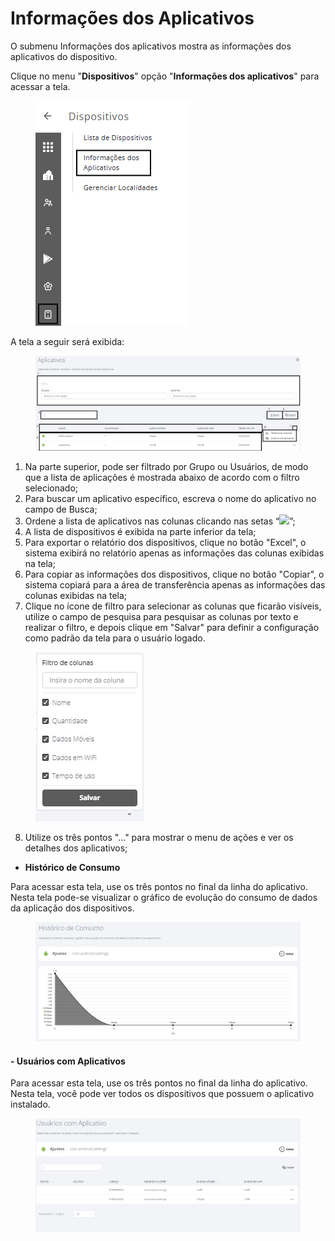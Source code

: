 # Informações dos Aplicativos

O submenu Informações dos aplicativos mostra as informações dos aplicativos do dispositivo.

Clique no menu "**Dispositivos**" opção "**Informações dos aplicativos**" para acessar a tela.

<figure><img src="../../../.gitbook/assets/image (303) (1).png" alt=""><figcaption></figcaption></figure>

A tela a seguir será exibida:

<figure><img src="../../../.gitbook/assets/Captura de tela 2024-12-03 141309.png" alt=""><figcaption></figcaption></figure>

1. Na parte superior, pode ser filtrado por Grupo ou Usuários, de modo que a lista de aplicações é mostrada abaixo de acordo com o filtro selecionado;
2. Para buscar um aplicativo específico, escreva o nome do aplicativo no campo de Busca;
3. Ordene a lista de aplicativos nas colunas clicando nas setas “![](https://datamob.gitbook.io/~gitbook/image?url=https%3A%2F%2Fupload.wikimedia.org%2Fwikipedia%2Fcommons%2Fthumb%2Fe%2Feb%2FU%252B21C5.svg%2F22px-U%252B21C5.svg.png\&width=300\&dpr=4\&quality=100\&sign=b73b2481\&sv=1)”;
4. A lista de dispositivos é exibida na parte inferior da tela;
5. Para exportar o relatório dos dispositivos, clique no botão "Excel", o sistema exibirá no relatório apenas as informações das colunas exibidas na tela;
6. Para copiar as informações dos dispositivos, clique no botão "Copiar", o sistema copiará para a área de transferência apenas as informações das colunas exibidas na tela;
7. Clique no ícone de filtro para selecionar as colunas que ficarão visíveis, utilize o campo de pesquisa para pesquisar as colunas por texto e realizar o filtro, e depois clique em "Salvar" para definir a configuração como padrão da tela para o usuário logado.

<figure><img src="../../../.gitbook/assets/image (310) (1).png" alt=""><figcaption></figcaption></figure>

8. Utilize os três pontos "..." para mostrar o menu de ações e ver os detalhes dos aplicativos;

* **Histórico de Consumo**

Para acessar esta tela, use os três pontos no final da linha do aplicativo. Nesta tela pode-se visualizar o gráfico de evolução do consumo de dados da aplicação dos dispositivos.

<figure><img src="../../../.gitbook/assets/image (7) (1).png" alt=""><figcaption></figcaption></figure>

#### **- Usuários com Aplicativos**

Para acessar esta tela, use os três pontos no final da linha do aplicativo. Nesta tela, você pode ver todos os dispositivos que possuem o aplicativo instalado.

<figure><img src="../../../.gitbook/assets/image (8).png" alt=""><figcaption></figcaption></figure>
